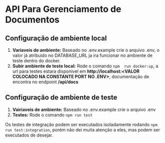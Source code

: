 # API Para Gerenciamento de Documentos

## Configuração de ambiente local

1. **Variaveis de ambiente:** Baseado no .env.example crie o arquivo .env, o valor já atribuido no DATABASE_URL ja ira funcionar no ambiente de teste dentro do docker.
2. **Subir ambiente de teste local:** Rode o comando `npm  run docker:up`, a url para testes estara disponivel em **http://localhost:<VALOR COLOCADO NA CONSTANTE PORT NO .ENV>**, documentação de encontra no endpoint **/api/docs**

## Configuração de ambiente de teste

1. **Vairiaveis de ambiente:** Baseado no .env.example crie o arquivo .env
2. **Testes:** Rode o comando `npm run test`

Os testes de integração podem ser executados isoladamente rodando `npm run test:integration`, porém não dei muita atenção a eles, mas podem ser executados de desejar.
